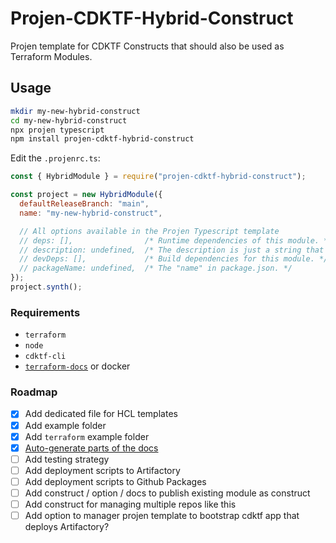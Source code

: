 # Projen-CDKTF-Hybrid-Construct

Projen template for CDKTF Constructs that should also be used as Terraform Modules.

## Usage

```bash
mkdir my-new-hybrid-construct
cd my-new-hybrid-construct
npx projen typescript
npm install projen-cdktf-hybrid-construct
```

Edit the `.projenrc.ts`:

```js
const { HybridModule } = require("projen-cdktf-hybrid-construct");

const project = new HybridModule({
  defaultReleaseBranch: "main",
  name: "my-new-hybrid-construct",

  // All options available in the Projen Typescript template
  // deps: [],                /* Runtime dependencies of this module. */
  // description: undefined,  /* The description is just a string that helps people understand the purpose of the package. */
  // devDeps: [],             /* Build dependencies for this module. */
  // packageName: undefined,  /* The "name" in package.json. */
});
project.synth();
```

### Requirements

- `terraform`
- `node`
- `cdktf-cli`
- [`terraform-docs`](https://terraform-docs.io/user-guide/installation/) or docker

### Roadmap

- [x] Add dedicated file for HCL templates
- [x] Add example folder
- [x] Add `terraform` example folder
- [x] [Auto-generate parts of the docs](https://github.com/terraform-aws-modules/terraform-aws-eks/blob/e90c877a741ab3cc4215376a70f7bcc360b6a3d2/.github/workflows/pre-commit.yml)
- [ ] Add testing strategy
- [ ] Add deployment scripts to Artifactory
- [ ] Add deployment scripts to Github Packages
- [ ] Add construct / option / docs to publish existing module as construct
- [ ] Add construct for managing multiple repos like this
- [ ] Add option to manager projen template to bootstrap cdktf app that deploys Artifactory?
